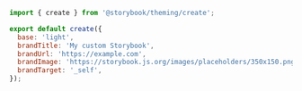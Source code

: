 ```js filename=".storybook/YourTheme.js" renderer="common" language="js"
import { create } from '@storybook/theming/create';

export default create({
  base: 'light',
  brandTitle: 'My custom Storybook',
  brandUrl: 'https://example.com',
  brandImage: 'https://storybook.js.org/images/placeholders/350x150.png',
  brandTarget: '_self',
});
```

